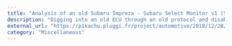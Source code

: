 ```yaml
---
title: "Analysis of an old Subaru Impreza - Subaru Select Monitor v1 (SSM1)"
description: "Digging into an old ECU through an old protocol and disabling a 1997 Subaru Impreza's speed limiter."
external_url: "https://p1kachu.pluggi.fr/project/automotive/2018/12/28/subaru-ssm1/"
category: "Miscellaneous"
---
```

